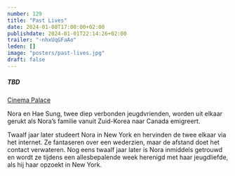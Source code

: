 ```yaml
---
number: 129
title: "Past Lives"
date: 2024-01-08T17:00:00+02:00
publishdate: 2024-01-01T22:14:26+02:00
trailer: "-nhxUqGFaAo"
leden: []
image: "posters/past-lives.jpg"
draft: false
---
```


##### TBD

[Cinema Palace](https://cinema-palace.be/nl/film/past-lives)

Nora en Hae Sung, twee diep verbonden jeugdvrienden, worden uit elkaar gerukt
als Nora’s familie vanuit Zuid-Korea naar Canada emigreert.
<!--more-->
Twaalf jaar later studeert Nora in New York en hervinden de twee elkaar
via het internet. Ze fantaseren over een wederzien, maar de afstand doet
het contact verwateren. Nog eens twaalf jaar later is Nora inmiddels getrouwd
en wordt ze tijdens een allesbepalende week herenigd met haar jeugdliefde,
als hij haar opzoekt in New York.